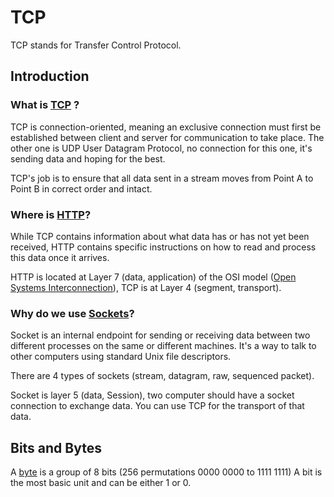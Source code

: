 # TCP

TCP stands for Transfer Control Protocol.

## Introduction

### What is [TCP](https://fr.wikipedia.org/wiki/Transmission_Control_Protocol) ? 

TCP is connection-oriented, 
meaning an exclusive connection must first be established between client and server for communication to take place.
The other one is UDP User Datagram Protocol, no connection for this one, it's sending data and hoping for the best.

TCP's job is to ensure that all data sent in a stream moves from Point A to Point B in correct order and intact.

### Where is [HTTP](https://www.extrahop.co.uk/company/blog/2018/tcp-vs-http-differences-explained/)? 

While TCP contains information about what data has or has not yet been received, 
HTTP contains specific instructions on how to read and process this data once it arrives.

HTTP is located at Layer 7 (data, application) of the OSI model ([Open Systems Interconnection](https://fr.wikipedia.org/wiki/Mod%C3%A8le_OSI)), 
TCP is at Layer 4 (segment, transport).  

### Why do we use [Sockets](https://docs.oracle.com/javase/tutorial/networking/sockets/definition.html)?

Socket is an internal endpoint for sending or receiving data between two different processes on the same or different machines. 
It's a way to talk to other computers using standard Unix file descriptors. 

There are 4 types of sockets (stream, datagram, raw, sequenced packet).

Socket is layer 5 (data, Session), two computer should have a socket connection to exchange data. 
You can use TCP for the transport of that data.
## Bits and Bytes

A [byte](https://www.thethingsnetwork.org/docs/devices/bytes.html) is a group of 8 bits (256 permutations 0000 0000 to 1111 1111)
A bit is the most basic unit and can be either 1 or 0. 

